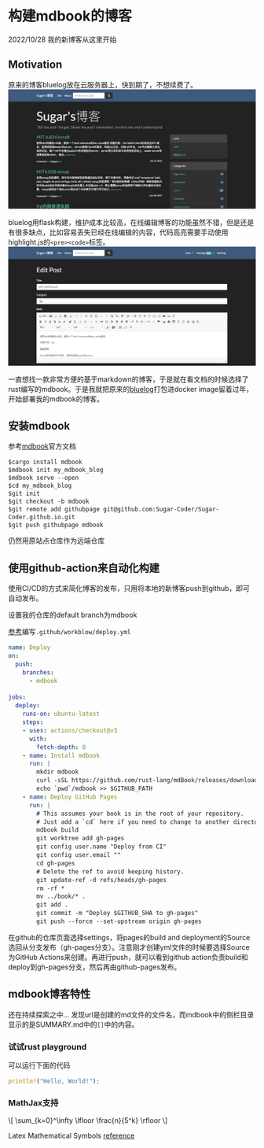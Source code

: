# 构建mdbook的博客
2022/10/28
我的新博客从这里开始

## Motivation
原来的博客bluelog放在云服务器上，快到期了，不想续费了。
![bluelog](./images/blog20221028/bluelog_head.png)

bluelog用flask构建，维护成本比较高，在线编辑博客的功能虽然不错，但是还是有很多缺点，比如容易丢失已经在线编辑的内容，代码高亮需要手动使用highlight.js的``<pre><code>``标签。
![bluelog_edit](./images/blog20221028/bluelog_edit.png)

一直想找一款非常方便的基于markdown的博客，于是就在看文档的时候选择了rust编写的mdbook。于是我就把原来的[bluelog](https://github.com/Sugar-Coder/bluelog)打包进docker image留着过年，开始部署我的mdbook的博客。

## 安装mdbook
参考[mdbook](https://rust-lang.github.io/mdBook/index.html)官方文档
```shell
$cargo install mdbook
$mdbook init my_mdbook_blog
$mdbook serve --open
$cd my_mdbook_blog
$git init
$git checkout -b mdbook
$git remote add githubpage git@github.com:Sugar-Coder/Sugar-Coder.github.io.git
$git push githubpage mdbook 
```
仍然用原站点仓库作为远端仓库

## 使用github-action来自动化构建
使用CI/CD的方式来简化博客的发布，只用将本地的新博客push到github，即可自动发布。

设置我的仓库的default branch为mdbook

[参考](https://github.com/rust-lang/mdBook/wiki/Automated-Deployment%3A-GitHub-Actions)编写``.github/workblow/deploy.yml``

```yml
name: Deploy
on:
  push:
    branches:
      - mdbook

jobs:
  deploy:
    runs-on: ubuntu-latest
    steps:
    - uses: actions/checkout@v3
      with:
        fetch-depth: 0
    - name: Install mdbook
      run: |
        mkdir mdbook
        curl -sSL https://github.com/rust-lang/mdBook/releases/download/v0.4.21/mdbook-v0.4.21-x86_64-unknown-linux-gnu.tar.gz | tar -xz --directory=./mdbook
        echo `pwd`/mdbook >> $GITHUB_PATH
    - name: Deploy GitHub Pages
      run: |
        # This assumes your book is in the root of your repository.
        # Just add a `cd` here if you need to change to another directory.
        mdbook build
        git worktree add gh-pages
        git config user.name "Deploy from CI"
        git config user.email ""
        cd gh-pages
        # Delete the ref to avoid keeping history.
        git update-ref -d refs/heads/gh-pages
        rm -rf *
        mv ../book/* .
        git add .
        git commit -m "Deploy $GITHUB_SHA to gh-pages"
        git push --force --set-upstream origin gh-pages
```
在github的仓库页面选择settings，将pages的build and deployment的Source选回从分支发布（gh-pages分支）。注意刚才创建yml文件的时候要选择Source为GitHub Actions来创建。再进行push，就可以看到github action负责build和deploy到gh-pages分支，然后再由github-pages发布。

## mdbook博客特性
还在持续探索之中...
发现url是创建的md文件的文件名，而mdbook中的侧栏目录显示的是SUMMARY.md中的``[]``中的内容。


### 试试rust playground
可以运行下面的代码
```rust
println!("Hello, World!");
```

### MathJax支持
\\[ 
\sum_{k=0}^\infty \lfloor \frac{n}{5^k} \rfloor
\\]

Latex Mathematical Symbols [reference](https://www.cmor-faculty.rice.edu/~heinken/latex/symbols.pdf)